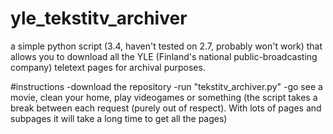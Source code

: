 # yle_tekstitv_archiver
a simple python script (3.4, haven't tested on 2.7, probably won't work) that allows you to download all the YLE (Finland's national public-broadcasting company) teletext pages for archival purposes.

#instructions
-download the repository
-run "tekstitv_archiver.py"
-go see a movie, clean your home, play videogames or something (the script takes a break between each request (purely out of respect). With lots of pages and subpages it will take a long time to get all the pages)
